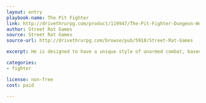 ```yaml
---
layout: entry
playbook-name: The Pit Fighter
link: http://drivethrurpg.com/product/119947/The-Pit-Fighter-Dungeon-World-Playbook
author: Street Rat Games
source: Street Rat Games
source-url: http://drivethrurpg.com/browse/pub/5918/Street-Rat-Games

excerpt: He is designed to have a unique style of unarmed combat, based on some of the most popular gladiators on live action TV today!

categories:
- fighter

license: non-free
cost: paid

---
```

